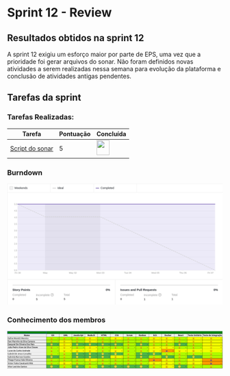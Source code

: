 # Sprint 12 - Review 

## Resultados obtidos na sprint 12

A sprint 12 exigiu um esforço maior por parte de EPS, uma vez que a prioridade foi gerar arquivos do sonar. Não foram definidos novas atividades a serem realizadas nessa semana para evolução da plataforma e conclusão de atividades antigas pendentes.

## Tarefas da sprint

### Tarefas Realizadas:

|Tarefa|Pontuação|Concluída|
|--|--|--|
|[Script do sonar](https://github.com/fga-eps-mds/2020-2-SiGeD/issues/245)|5|<image src="https://i.pinimg.com/originals/21/3d/c0/213dc0ed0a2e69d1978c75bfbcff903a.png" width=30 height=35>|

### Burndown
 ![imagem](burndown.png)

### Conhecimento dos membros
 ![imagem](conhecimento.png)